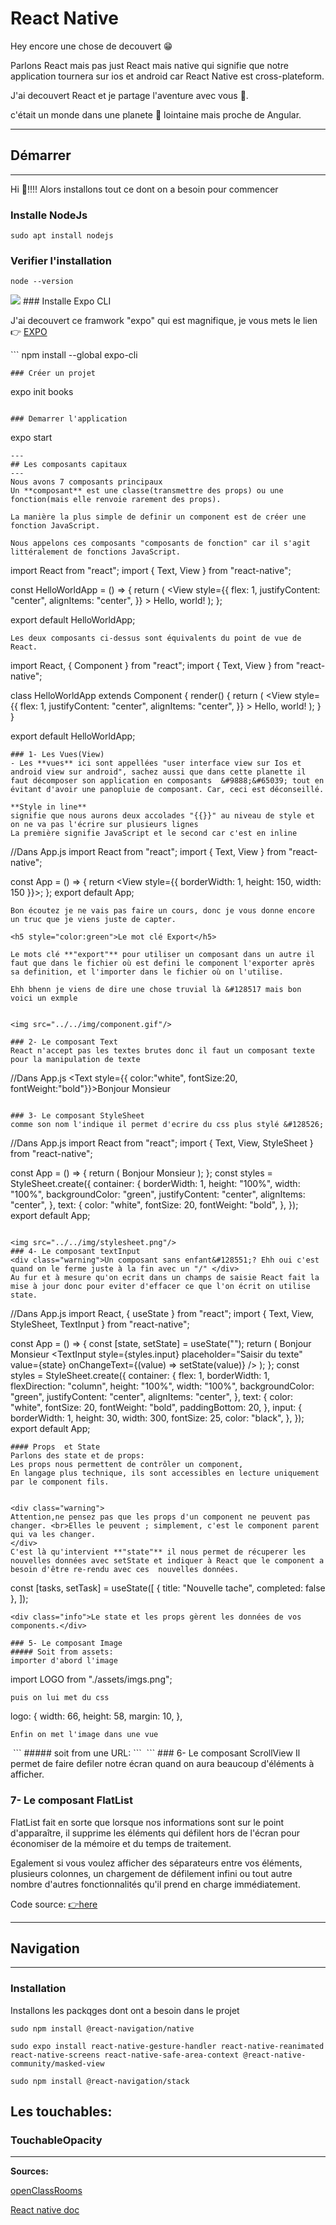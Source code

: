 # React Native

Hey encore une chose de decouvert &#128513;

Parlons React mais pas just React mais native qui signifie que notre application tournera sur ios et android car React Native est cross-plateform.

J'ai decouvert React et je partage l'aventure avec vous &#129335;.

c'était un monde dans une planete &#127776; lointaine mais proche de Angular.

---
## Démarrer

---
Hi &#128075;!!!! Alors installons tout ce dont on a besoin pour commencer

### Installe NodeJs

```
sudo apt install nodejs
```

### Verifier l'installation

```
node --version
```

<img src="../../img/node-version.png"   />
### Installe Expo CLI

<p> J'ai decouvert ce framwork "expo" qui est magnifique, je vous mets le lien &#128073; <a href="https://docs.expo.dev/">EXPO</a> </p>
```
npm install --global expo-cli

```
### Créer un projet
```

expo init books

```

### Demarrer l'application
```

expo start

```
---
## Les composants capitaux
---
Nous avons 7 composants principaux  
Un **composant** est une classe(transmettre des props) ou une fonction(mais elle renvoie rarement des props).

La manière la plus simple de definir un component est de créer une fonction JavaScript.

Nous appelons ces composants "composants de fonction" car il s'agit littéralement de fonctions JavaScript.
```

import React from "react";
import { Text, View } from "react-native";

const HelloWorldApp = () => {
  return (
    <View
      style={{
        flex: 1,
        justifyContent: "center",
        alignItems: "center",
      }}
    >
      <Text>Hello, world!</Text>
    </View>
  );
};


export default HelloWorldApp;

```
Les deux composants ci-dessus sont équivalents du point de vue de React.
```
import React, { Component } from "react";
import { Text, View } from "react-native";

class HelloWorldApp extends Component {
  render() {
    return (
      <View
        style={{
          flex: 1,
          justifyContent: "center",
          alignItems: "center",
        }}
      >
        <Text>Hello, world!</Text>
      </View>
    );
  }
}

export default HelloWorldApp;

```
### 1- Les Vues(View)
- Les **vues** ici sont appellées "user interface view sur Ios et android view sur android", sachez aussi que dans cette planette il faut décomposer son application en composants  &#9888;&#65039; tout en évitant d'avoir une panopluie de composant. Car, ceci est déconseillé.

**Style in line**
signifie que nous aurons deux accolades "{{}}" au niveau de style et on ne va pas l'écrire sur plusieurs lignes
La première signifie JavaScript et le second car c'est en inline
```
//Dans App.js
import React from "react";
import { Text, View } from "react-native";

const App = () => {
  return <View style={{ borderWidth: 1, height: 150, width: 150 }}></View>;
};
export default App;

```
Bon écoutez je ne vais pas faire un cours, donc je vous donne encore un truc que je viens juste de capter.

<h5 style="color:green">Le mot clé Export</h5>

Le mots clé **"export"** pour utiliser un composant dans un autre il faut que dans le fichier où est defini le component l'exporter après sa definition, et l'importer dans le fichier où on l'utilise.

Ehh bhenn je viens de dire une chose truvial là &#128517 mais bon voici un exmple


<img src="../../img/component.gif"/>

### 2- Le composant Text
React n'accept pas les textes brutes donc il faut un composant texte pour la manipulation de texte
```

//Dans App.js
<Text style={{ color:"white", fontSize:20, fontWeight:"bold"}}>Bonjour Monsieur</Text>

```

### 3- Le composant StyleSheet
comme son nom l'indique il permet d'ecrire du css plus stylé &#128526;
```
//Dans App.js
import React from "react";
import { Text, View, StyleSheet } from "react-native";

const App = () => {
  return (
    <View style={styles.container}>
      <Text style={styles.text}>Bonjour Monsieur</Text>
    </View>
  );
};
const styles = StyleSheet.create({
  container: {
    borderWidth: 1,
    height: "100%",
    width: "100%",
    backgroundColor: "green",
    justifyContent: "center",
    alignItems: "center",
  },
  text: {
    color: "white",
    fontSize: 20,
    fontWeight: "bold",
  },
});
export default App;

```

<img src="../../img/stylesheet.png"/>
### 4- Le composant textInput
<div class="warning">Un composant sans enfant&#128551;? Ehh oui c'est quand on le ferme juste à la fin avec un "/" </div>
Au fur et à mesure qu'on ecrit dans un champs de saisie React fait la mise à jour donc pour eviter d'effacer ce que l'on écrit on utilise state.
```
//Dans App.js
import React, { useState } from "react";
import { Text, View, StyleSheet, TextInput } from "react-native";

const App = () => {
  const [state, setState] = useState("");
  return (
    <View style={styles.container}>
      <Text style={styles.text}>Bonjour Monsieur</Text>
      <TextInput
        style={styles.input}
        placeholder="Saisir du texte"
        value={state}
        onChangeText={(value) => setState(value)}
      />
    </View>
  );
};
const styles = StyleSheet.create({
  container: {
    flex: 1,
    borderWidth: 1,
    flexDirection: "column",
    height: "100%",
    width: "100%",
    backgroundColor: "green",
    justifyContent: "center",
    alignItems: "center",
  },
  text: {
    color: "white",
    fontSize: 20,
    fontWeight: "bold",
    paddingBottom: 20,
  },
  input: {
    borderWidth: 1,
    height: 30,
    width: 300,
    fontSize: 25,
    color: "black",
  },
});
export default App;

```
#### Props  et State
Parlons des state et de props:
Les props nous permettent de contrôler un component,
En langage plus technique, ils sont accessibles en lecture uniquement par le component fils.


<div class="warning">
Attention,ne pensez pas que les props d'un component ne peuvent pas changer. <br>Elles le peuvent ; simplement, c'est le component parent qui va les changer.
</div>
C'est là qu'intervient **"state"** il nous permet de récuperer les nouvelles données avec setState et indiquer à React que le component a besoin d'être re-rendu avec ces  nouvelles données.

```
const [tasks, setTask] = useState([
  { title: "Nouvelle tache", completed: false },
]);

```
<div class="info">Le state et les props gèrent les données de vos components.</div>

### 5- Le composant Image
##### Soit from assets:
importer d'abord l'image
```

import LOGO from "./assets/imgs.png";

```
puis on lui met du css
```

logo: {
  width: 66,
  height: 58,
  margin: 10,
},

```
Enfin on met l'image dans une vue
```

<View style={styles.containerIm}>
  <Image style={styles.logo} source={LOGO} />
  
</View>
```
##### soit from une URL:
```
<View style={styles.containerIm}>
  <Image style={styles.logo} source={{uri: "https://reactnative.dev/img/tiny_logo.png"}} />
  
</View>
```
### 6- Le composant ScrollView
Il permet de faire defiler notre écran quand on aura beaucoup d'éléments à afficher.

### 7- Le composant FlatList
FlatList fait en sorte que lorsque nos informations sont sur le point d'apparaître, il supprime les éléments qui défilent hors de l'écran pour économiser de la mémoire et du temps de traitement.  

Egalement si vous voulez afficher des séparateurs entre vos éléments, plusieurs colonnes, un chargement de défilement infini ou tout autre nombre d'autres fonctionnalités qu'il prend en charge immédiatement. 

Code source: <a href="https://github.com/debrouillonsnous/React-native/tree/main"> 👉here</a>

---
## Navigation
---
### Installation​
Installons les packqges dont ont a besoin dans le projet
```
sudo npm install @react-navigation/native
```
```
sudo expo install react-native-gesture-handler react-native-reanimated react-native-screens react-native-safe-area-context @react-native-community/masked-view
```
```
sudo npm install @react-navigation/stack
```
## Les touchables:
### TouchableOpacity
----
**Sources:**

<a href="https://openclassrooms.com/fr/courses/4902061-developpez-une-application-mobile-react-native/4915721-manipulez-le-state">openClassRooms</a>

<a href="https://reactnative.dev/docs/getting-started">React native doc</a>

